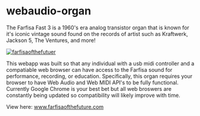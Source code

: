 # webaudio-organ
The Farfisa Fast 3 is a 1960's era analog transistor organ that is known for it's iconic vintage sound found on the records of artist such as Kraftwerk, Jackson 5, The Ventures, and more!

<a href="http://www.farfisaofthefuture.com/" target="_blank"><img alt="farfisaofthefutuer" src="https://cloud.githubusercontent.com/assets/6580936/10120354/7e5cd65e-647c-11e5-8e45-4fda9310ed0e.png"></a>

This webapp was built so that any individual with a usb midi controller and a compatiable web browser can have access to the Farfisa sound for performance, recording, or education. Specifically, this organ requires your browser to have Web Audio and Web MIDI API's to be fully functional. Currently Google Chrome is your best bet but all web broswers are constantly being updated so compatibility will likely improve with time.

View here: www.farfisaofthefuture.com
